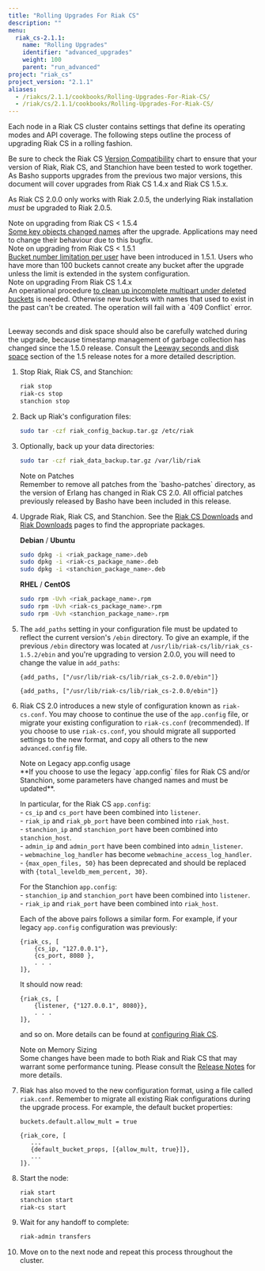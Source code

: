 ```yaml
---
title: "Rolling Upgrades For Riak CS"
description: ""
menu:
  riak_cs-2.1.1:
    name: "Rolling Upgrades"
    identifier: "advanced_upgrades"
    weight: 100
    parent: "run_advanced"
project: "riak_cs"
project_version: "2.1.1"
aliases:
  - /riakcs/2.1.1/cookbooks/Rolling-Upgrades-For-Riak-CS/
  - /riak/cs/2.1.1/cookbooks/Rolling-Upgrades-For-Riak-CS/
---
```


Each node in a Riak CS cluster contains settings that define its
operating modes and API coverage. The following steps outline the
process of upgrading Riak CS in a rolling fashion.

Be sure to check the Riak CS [Version Compatibility](/riak/cs/2.1.1/cookbooks/version-compatibility) chart to ensure that your version of Riak, Riak CS, and Stanchion have been tested to work together.  As Basho supports upgrades from the previous two major versions, this document will cover upgrades from Riak CS 1.4.x and Riak CS 1.5.x.

As Riak CS 2.0.0 only works with Riak 2.0.5, the underlying Riak installation
*must* be upgraded to Riak 2.0.5.

<div class="note"><div class="title">Note on upgrading from Riak CS < 1.5.4</div>
<a href="https://github.com/basho/riak_cs/blob/release/1.5/RELEASE-NOTES.md#notes-on-upgrading">
Some key objects changed names</a> after the upgrade. Applications may need to
change their behaviour due to this bugfix.</div>

<div class="note"><div class="title">Note on upgrading from Riak CS < 1.5.1</div>
<a href="https://github.com/basho/riak_cs/blob/release/1.5/RELEASE-NOTES.md#notes-on-upgrading-1">
Bucket number limitation per user</a> have been introduced in 1.5.1. Users who
have more than 100 buckets cannot create any bucket after the upgrade unless
the limit is extended in the system configuration.</div>

<div class="note"><div class="title">Note on upgrading From Riak CS 1.4.x</div>
An operational procedure
<a href="https://github.com/basho/riak_cs/blob/release/1.5/RELEASE-NOTES.md#incomplete-multipart-uploads">
to clean up incomplete multipart under deleted buckets</a> is needed. Otherwise
new buckets with names that used to exist in the past can't be created. The
operation will fail with a `409 Conflict` error.<br/><br/>

Leeway seconds and disk space should also be carefully watched during the
upgrade, because timestamp management of garbage collection has changed since
the 1.5.0 release. Consult the
 <a href="https://github.com/basho/riak_cs/blob/release/1.5/RELEASE-NOTES.md#leeway-seconds-and-disk-space">
Leeway seconds and disk space</a> section of the 1.5 release notes
for a more detailed description.</div>

1. Stop Riak, Riak CS, and Stanchion:

    ```bash
    riak stop
    riak-cs stop
    stanchion stop
    ```

2. Back up Riak's configuration files:

    ```bash
    sudo tar -czf riak_config_backup.tar.gz /etc/riak
    ```

3. Optionally, back up your data directories:

    ```bash
    sudo tar -czf riak_data_backup.tar.gz /var/lib/riak
    ```

    <div class="note"><div class="title">Note on Patches</div>
    Remember to remove all patches from the `basho-patches` directory, as the
    version of Erlang has changed in Riak CS 2.0.  All official patches
    previously released by Basho have been included in this release.
    </div>

4. Upgrade Riak, Riak CS, and Stanchion. See the <a
    href="http://docs.basho.com/riakcs/latest/riakcs-downloads">Riak
    CS Downloads</a> and <a
    href="http://docs.basho.com/riak/latest/downloads">Riak Downloads</a>
    pages to find the appropriate packages.

    **Debian** / **Ubuntu**

    ```bash
    sudo dpkg -i <riak_package_name>.deb
    sudo dpkg -i <riak-cs_package_name>.deb
    sudo dpkg -i <stanchion_package_name>.deb
    ```

    **RHEL** / **CentOS**

    ```bash
    sudo rpm -Uvh <riak_package_name>.rpm
    sudo rpm -Uvh <riak-cs_package_name>.rpm
    sudo rpm -Uvh <stanchion_package_name>.rpm
    ```

5. The `add_paths` setting in your configuration file must be updated to reflect
    the current version's `/ebin` directory.  To give an example, if the
    previous `/ebin` directory was located at
    `/usr/lib/riak-cs/lib/riak_cs-1.5.2/ebin` and you're upgrading to version
    2.0.0, you will need to change the value in `add_paths`:

    ```advancedconfig
    {add_paths, ["/usr/lib/riak-cs/lib/riak_cs-2.0.0/ebin"]}
    ```

    ```appconfig
    {add_paths, ["/usr/lib/riak-cs/lib/riak_cs-2.0.0/ebin"]}
    ```


6. Riak CS 2.0 introduces a new style of configuration known as `riak-cs.conf`.
    You may choose to continue the use of the `app.config` file, or migrate your
    existing configuration to `riak-cs.conf` (recommended).  If you choose to
    use `riak-cs.conf`, you should migrate all supported settings to the new
    format, and copy all others to the new `advanced.config` file.

    <div class="note"><div class="title">Note on Legacy app.config usage</div>
    **If you choose to use the legacy `app.config` files for Riak CS and/or
    Stanchion, some parameters have changed names and must be updated**.

    In particular, for the Riak CS `app.config`:  
    \- `cs_ip` and `cs_port` have been combined into `listener`.  
    \- `riak_ip` and `riak_pb_port` have been combined into `riak_host`.  
    \- `stanchion_ip` and `stanchion_port` have been combined into
    `stanchion_host`.  
    \- `admin_ip` and `admin_port` have been combined into `admin_listener`.  
    \- `webmachine_log_handler` has become `webmachine_access_log_handler`.  
    \- `{max_open_files, 50}` has been deprecated and should be replaced with
    `{total_leveldb_mem_percent, 30}`.  

    For the Stanchion `app.config`:  
    \- `stanchion_ip` and `stanchion_port` have been combined into `listener`.  
    \- `riak_ip` and `riak_port` have been combined into `riak_host`.  

    Each of the above pairs follows a similar form. For example, if your legacy
    `app.config` configuration was previously:

    ```
    {riak_cs, [
        {cs_ip, "127.0.0.1"},
        {cs_port, 8080 },
        . . .
    ]},
    ```

    It should now read:

    ```
    {riak_cs, [
        {listener, {"127.0.0.1", 8080}},
        . . .
    ]},
    ```

    and so on. More details can be found at [configuring Riak CS](/riak/cs/2.1.1/cookbooks/configuration/riak-cs).
    </div>

    <div class="note"><div class="title">Note on Memory Sizing</div>
    Some changes have been made to both Riak and Riak CS that may warrant
    some performance tuning. Please consult the
    <a href="https://github.com/basho/riak_cs/blob/develop/RELEASE-NOTES.md#redesign-of-memory-sizing">
    Release Notes</a> for more details.
    </div>

7. Riak has also moved to the new configuration format, using a file called
   `riak.conf`. Remember to migrate all existing Riak configurations during
   the upgrade process. For example, the default bucket properties:

    ```riakconf
    buckets.default.allow_mult = true
    ```

    ```appconfig
    {riak_core, [
       ...
       {default_bucket_props, [{allow_mult, true}]},
       ...
    ]}.
    ```

8. Start the node:

    ```bash
    riak start
    stanchion start
    riak-cs start
    ```

9. Wait for any handoff to complete:

    ```bash
    riak-admin transfers
    ```

10. Move on to the next node and repeat this process throughout the
    cluster.
